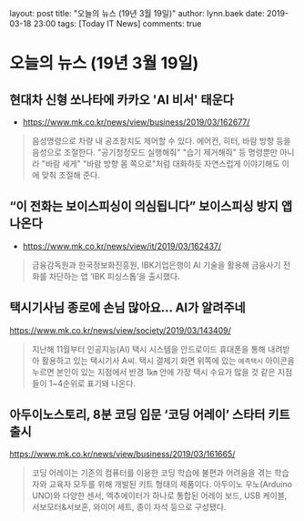 layout: post
title: "오늘의 뉴스 (19년 3월 19일)"
author: lynn.baek
date: 2019-03-18 23:00
tags: [Today IT News]
comments: true



# 오늘의 뉴스 (19년 3월 19일)



## 현대차 신형 쏘나타에 카카오 'AI 비서' 태운다

* https://www.mk.co.kr/news/view/business/2019/03/162677/

> 음성명령으로 차량 내 공조장치도 제어할 수 있다. 에어컨, 히터, 바람 방향 등을 음성으로 조절한다. "공기청정모드 실행해줘" "습기 제거해줘" 등 명령뿐만 아니라 "바람 세게" "바람 방향 몸 쪽으로"처럼 대화하듯 자연스럽게 이야기해도 이에 맞춰 조절해 준다.



## “이 전화는 보이스피싱이 의심됩니다” 보이스피싱 방지 앱 나온다

* https://www.mk.co.kr/news/view/it/2019/03/162437/

> 금융감독원과 한국정보화진흥원, IBK기업은행이 AI 기술을 활용해 금융사기 전화를 차단하는 앱 ‘IBK 피싱스톱’을 출시했다.



## 택시기사님 종로에 손님 많아요… AI가 알려주네

https://www.mk.co.kr/news/view/society/2019/03/143409/

> 지난해 11월부터 인공지능(AI) 택시 시스템을 안드로이드 휴대폰을 통해 내려받아 활용하고 있는 택시기사 A씨. 택시 결제기 화면 위쪽에 있는 `예측택시` 아이콘을 누르면 본인이 있는 지점에서 반경 1㎞ 안에 가장 택시 수요가 많을 것 같은 지점들이 1~4순위로 표기돼 나온다. 



## 아두이노스토리, 8분 코딩 입문 ‘코딩 어레이’ 스타터 키트 출시

https://www.mk.co.kr/news/view/business/2019/03/161665/

> 코딩 어레이는 기존의 컴퓨터를 이용한 코딩 학습에 불편과 어려움을 겪는 학습자와 교육자 모두를 위해 개발된 키트 형태의 제품이다. 아두이노 우노(Arduino UNO)와 다양한 센서, 엑추에이터가 하나로 통합된 어레이 보드, USB 케이블, 서보모터&서보혼, 와이어 세트, 종이 자석 등으로 구성됐다. 